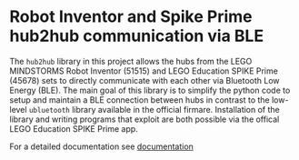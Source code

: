 # Robot Inventor and Spike Prime hub2hub communication via BLE

The `hub2hub` library in this project allows the hubs from the LEGO MINDSTORMS Robot Inventor (51515) and LEGO Education SPIKE Prime (45678) sets to directly communicate with each other via Bluetooth Low Energy (BLE). The main goal of this library is to simplify the python code to setup and maintain a BLE connection between hubs in contrast to the low-level `ubluetooth` library available in the official firmare. Installation of the library and writing programs that exploit are both possible via the offical LEGO Education SPIKE Prime app. 

For a detailed documentation see [documentation](https://hubmodule.readthedocs.io/latest/hub2hub)

